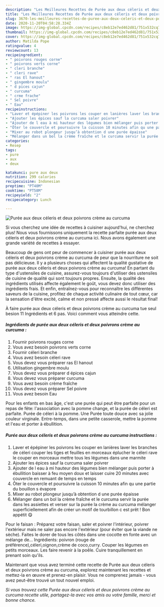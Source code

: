 ```yaml
---
description: "Les Meilleures Recettes de Purée aux deux céleris et deux poivrons crème au curcuma"
title: "Les Meilleures Recettes de Purée aux deux céleris et deux poivrons crème au curcuma"
slug: 3670-les-meilleures-recettes-de-puree-aux-deux-celeris-et-deux-poivrons-creme-au-curcuma
date: 2020-11-20T04:58:28.334Z
image: https://img-global.cpcdn.com/recipes/c8eb12e7ed462d81/751x532cq70/puree-aux-deux-celeris-et-deux-poivrons-creme-au-curcuma-photo-principale-de-la-recette.jpg
thumbnail: https://img-global.cpcdn.com/recipes/c8eb12e7ed462d81/751x532cq70/puree-aux-deux-celeris-et-deux-poivrons-creme-au-curcuma-photo-principale-de-la-recette.jpg
cover: https://img-global.cpcdn.com/recipes/c8eb12e7ed462d81/751x532cq70/puree-aux-deux-celeris-et-deux-poivrons-creme-au-curcuma-photo-principale-de-la-recette.jpg
author: Matilda Pope
ratingvalue: 4
reviewcount: 13
recipeingredient:
- " poivrons rouges corne"
- " poivrons verts corne"
- " cleri branche"
- " cleri rave"
- " ras El hanout"
- " gingembre moulu"
- " d pices cajun"
- " curcuma"
- " crme frache"
- " Sel poivre"
- " Eau"
recipeinstructions:
- "Laver et épépiner les poivrons les couper en lanières laver les branches de céleri couper les tiges et feuilles en morceaux éplucher le céleri rave le couper en morceaux mettre tous les légumes dans une marmite"
- "Ajouter les épices sauf la curcuma saler poivrer"
- "Ajouter de l eau à mi hauteur des légumes bien mélanger puis porter à ébullition baisser à feu moyen doux et laisser cuire 20 minutes avec couvercle en remuant de temps en temps"
- "Ôter le couvercle et poursuivre la cuisson 10 minutes afin qu une partie du bouillon s évapore"
- "Mixer au robot plongeur jusqu’à obtention d une purée épaisse"
- "Mélanger dans un bol la crème fraîche et le curcuma servir la purée dans les assiettes et verser sur la purée la crème au curcuma mélanger superficiellement afin de créer un motif de tourbillon c est prêt ! Bon appétit 😋"
categories:
- Resep
tags:
- pure
- aux
- deux

katakunci: pure aux deux 
nutrition: 299 calories
recipecuisine: Indonesian
preptime: "PT40M"
cooktime: "PT58M"
recipeyield: "2"
recipecategory: Lunch

---
```



![Purée aux deux céleris et deux poivrons crème au curcuma](https://img-global.cpcdn.com/recipes/c8eb12e7ed462d81/751x532cq70/puree-aux-deux-celeris-et-deux-poivrons-creme-au-curcuma-photo-principale-de-la-recette.jpg)

Si vous cherchez une idée de recettes à cuisiner aujourd'hui, ne cherchez plus! Nous vous fournissons uniquement la recette parfaite purée aux deux céleris et deux poivrons crème au curcuma ici. Nous avons également une grande variété de recettes à essayer.

Beaucoup de gens ont peur de commencer à cuisiner purée aux deux céleris et deux poivrons crème au curcuma de peur que la nourriture ne soit pas délicieuse. Il y a plusieurs choses qui affectent la qualité gustative de purée aux deux céleris et deux poivrons crème au curcuma! En partant du type d'ustensiles de cuisine, assurez-vous toujours d'utiliser des ustensiles de cuisine de qualité qui sont toujours propres. Ensuite, la qualité des ingrédients utilisés affecte également le goût, vous devez donc utiliser des ingrédients frais. Et enfin, entraînez-vous pour reconnaître les différentes saveurs de la cuisine, profitez de chaque activité culinaire de tout cœur, car la sensation d'être excité, calme et non pressé affecte aussi le résultat final!

<!--inarticleads1-->

À faire purée aux deux céleris et deux poivrons crème au curcuma tue seul besion 11 Ingrédients et 6 pas. Voici comment vous atteindre cette.

##### Ingrédients de purée aux deux céleris et deux poivrons crème au curcuma :

1. Fournir  poivrons rouges corne
1. Vous avez besoin  poivrons verts corne
1. Fournir  céleri branche
1. Vous avez besoin  céleri rave
1. Vous devez vous préparer  ras El hanout
1. Utilisation  gingembre moulu
1. Vous devez vous préparer  d épices cajun
1. Vous devez vous préparer  curcuma
1. Vous avez besoin  crème fraîche
1. Vous devez vous préparer  Sel poivre
1. Vous avez besoin  Eau


Pour les enfants en bas âge, c&#39;est une purée qui peut être parfaite pour un repas de fête: l&#39;association avec la pomme change, et la purée de céleri est parfaite. Purée de céleri à la pomme. Une Purée toute douce avec sa jolie couleur virginale. Entre-temps, dans une petite casserole, mettre la pomme et l&#39;eau et porter à ébullition. 

<!--inarticleads2-->

##### Purée aux deux céleris et deux poivrons crème au curcuma instructions :

1. Laver et épépiner les poivrons les couper en lanières laver les branches de céleri couper les tiges et feuilles en morceaux éplucher le céleri rave le couper en morceaux mettre tous les légumes dans une marmite
1. Ajouter les épices sauf la curcuma saler poivrer
1. Ajouter de l eau à mi hauteur des légumes bien mélanger puis porter à ébullition baisser à feu moyen doux et laisser cuire 20 minutes avec couvercle en remuant de temps en temps
1. Ôter le couvercle et poursuivre la cuisson 10 minutes afin qu une partie du bouillon s évapore
1. Mixer au robot plongeur jusqu’à obtention d une purée épaisse
1. Mélanger dans un bol la crème fraîche et le curcuma servir la purée dans les assiettes et verser sur la purée la crème au curcuma mélanger superficiellement afin de créer un motif de tourbillon c est prêt ! Bon appétit 😋


Pour le faisan : Préparez votre faisan, saler et poivrer l&#39;intérieur, poivrer l&#39;extérieur mais ne saler pas encore l&#39;extérieur (pour éviter que la viande ne sèche). Faites le dorer de tous les côtés dans une cocotte en fonte avec un mélange de… Ingrédients: poivron (rouge de préférence),céleri,oignon,crème de coco,curry. Couper les légumes en petits morceaux. Les faire revenir à la poêle. Cuire tranquillement en prenant soin qu&#39;ils. 

<!--inarticleads1-->

<p>
Maintenant que vous avez terminé cette recette de Purée aux deux céleris et deux poivrons crème au curcuma, explorez maintenant les recettes et mettez-la en œuvre et prenez-en plaisir. Vous ne comprenez jamais - vous avez peut-être trouvé un tout nouvel emploi.
</p>

<p>
<i>Si vous trouvez cette Purée aux deux céleris et deux poivrons crème au curcuma recette utile, partagez-la avec vos amis ou votre famille, merci et bonne chance.</i>
</p>
